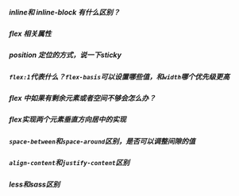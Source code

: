 ##### inline和 inline-block 有什么区别？



##### flex 相关属性

##### position 定位的方式，说一下sticky

##### `flex:1`代表什么？`flex-basis`可以设置哪些值，和`width`哪个优先级更高

##### flex 中如果有剩余元素或者空间不够会怎么办？

##### flex实现两个元素垂直方向居中的实现

##### `space-between`和`space-around`区别，是否可以调整间隙的值

##### `align-content`和`justify-content`区别

##### less和sass区别